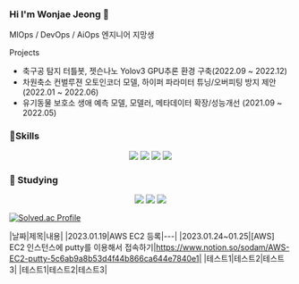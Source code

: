 ### Hi I'm Wonjae Jeong 👋
MlOps / DevOps / AiOps 엔지니어 지망생

Projects
- 축구공 탐지 터틀봇, 젯슨나노 Yolov3 GPU추론 환경 구축(2022.09 ~ 2022.12)
- 차원축소 컨벌루젼 오토인코더 모델, 하이퍼 파라미터 튜닝/오버피팅 방지 제안 (2022.01 ~ 2022.06)
- 유기동물 보호소 생애 예측 모델, 모델러, 메타데이터 확장/성능개선 (2021.09 ~ 2022.05)

###  :muscle:Skills
<p align ="center">
<img src="https://img.shields.io/badge/python-3776AB?style=flat-square&logo=python&logoColor=white" />
<img src="https://img.shields.io/badge/C-A8B9CC?style=flat-square&logo=C&logoColor=white" />
<img src="https://img.shields.io/badge/C++-00599C?style=flat-square&logo=C++&logoColor=white" />
<img src="https://img.shields.io/badge/MySQL-4479A1?style=flat-square&logo=MySQL&logoColor=white" />

### :seedling: Studying
<p align ="center">
<img src="https://img.shields.io/badge/Kubernetes-326CE5?style=flat-square&logo=Kubernetes&logoColor=white" />
<img src="https://img.shields.io/badge/AWS-232F3E?style=flat-square&logo=AWS&logoColor=white" />
<img src="https://img.shields.io/badge/Docker-2496ED?style=flat-square&logo=Docker&logoColor=white" />



[![Solved.ac Profile](http://mazassumnida.wtf/api/v2/generate_badge?boj=berlaemrtls)](https://solved.ac/berlaemrtls/)

  
  
<!--




**wonjae124/wonjae124** is a ✨ _special_ ✨ repository because its `README.md` (this file) appears on your GitHub profile.

Here are some ideas to get you started:

- 🔭 I’m currently working on ...
- 🌱 I’m currently learning ...
- 👯 I’m looking to collaborate on ...
- 🤔 I’m looking for help with ...
- 💬 Ask me about ...
- 📫 How to reach me: ...
- 😄 Pronouns: ...
- ⚡ Fun fact: ...
-->

  
  |날짜|제목|내용|
|2023.01.19|AWS EC2 등록|---|
|2023.01.24~01.25|[AWS] EC2 인스턴스에 putty를 이용해서 접속하기|https://www.notion.so/sodam/AWS-EC2-putty-5c6ab9a8b53d4f44b866ca644e7840e1|
|테스트1|테스트2|테스트3|
|테스트1|테스트2|테스트3|

  
